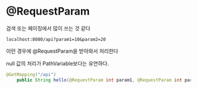 # @RequestParam

검색 또는 페이징에서 많이 쓰는 것 같다

```
localhost:8080/api?param1=10&param2=20
```

이런 경우에 @RequestParam을 받아와서 처리한다

null 값의 처리가 PathVariable보다는 유연하다.

```java
@GetMapping("/api")
    public String hello(@RequestParam int param1, @RequestParam int param2) {
```